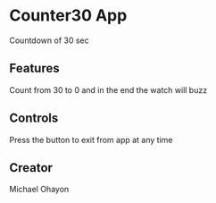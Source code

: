 # Counter30 App
Countdown of 30 sec

## Features
Count from 30 to 0 and in the end the watch will buzz

## Controls
Press the button to exit from app at any time

## Creator
Michael Ohayon
